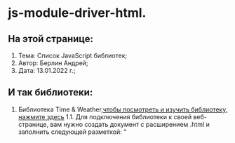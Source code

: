 # js-module-driver-html. 
## На этой странице:
1. Тема: Список JavaScript библиотек;
2. Автор: Берлин Андрей;
3. Дата: 13.01.2022 г.;
## И так библиотеки:
1. Библиотека Time & Weather,<a href = "https://github.com/Html-Css-Js-Node/js-module-driver-html/blob/main/mdh-tw-2.js">чтобы посмотреть и изучить библиотеку, нажмите здесь</a>
1.1. Для подключения библиотеки к своей веб-странице, вам нужно создать документ с расширением .html и заполнить следующей разметкой: 
"<!DOCTYPE html>
<html lang="ru" id = "html">
<script type="text/javascript" charset="utf-8" src='https://html-css-js-node.github.io/js-module-driver-html/mdh-tw-2.js'>
      
    </script>

    
    <!--script src="script.js" defer></script-->
    <!--script>
        /**
         * Список текстов приложения
         * Еще часть есть в разметке HTML
         */
        
    </script-->

</html>"
1.2. А также, готовый html-документ с подключенной библиотекой,<a href = "https://github.com/Html-Css-Js-Node/time-and-weather">можно посмотреть и скачать, нажав здесь.</a>

